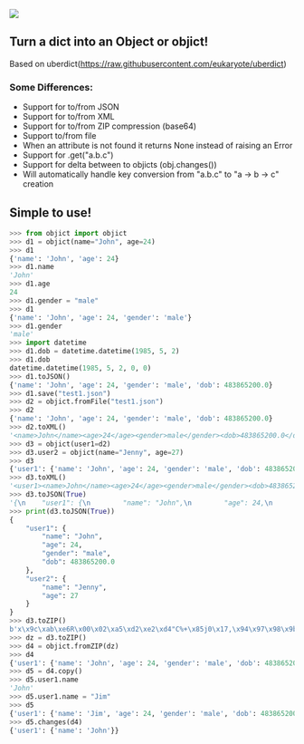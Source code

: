 ![](https://github.com/311labs/objict/workflows/tests/badge.svg)

## Turn a dict into an Object or objict!

Based on uberdict(https://raw.githubusercontent.com/eukaryote/uberdict)

### Some Differences:

 * Support for to/from JSON
 * Support for to/from XML
 * Support for to/from ZIP compression (base64)
 * Support to/from file
 * When an attribute is not found it returns None instead of raising an Error
 * Support for .get("a.b.c")
 * Support for delta between to objicts (obj.changes())
 * Will automatically handle key conversion from "a.b.c" to "a -> b -> c" creation


## Simple to use!

```python
>>> from objict import objict
>>> d1 = objict(name="John", age=24)
>>> d1
{'name': 'John', 'age': 24}
>>> d1.name
'John'
>>> d1.age
24
>>> d1.gender = "male"
>>> d1
{'name': 'John', 'age': 24, 'gender': 'male'}
>>> d1.gender
'male'
>>> import datetime
>>> d1.dob = datetime.datetime(1985, 5, 2)
>>> d1.dob
datetime.datetime(1985, 5, 2, 0, 0)
>>> d1.toJSON()
{'name': 'John', 'age': 24, 'gender': 'male', 'dob': 483865200.0}
>>> d1.save("test1.json")
>>> d2 = objict.fromFile("test1.json")
>>> d2
{'name': 'John', 'age': 24, 'gender': 'male', 'dob': 483865200.0}
>>> d2.toXML()
'<name>John</name><age>24</age><gender>male</gender><dob>483865200.0</dob>'
>>> d3 = objict(user1=d2)
>>> d3.user2 = objict(name="Jenny", age=27)
>>> d3
{'user1': {'name': 'John', 'age': 24, 'gender': 'male', 'dob': 483865200.0}, 'user2': {'name': 'Jenny', 'age': 27}}
>>> d3.toXML()
'<user1><name>John</name><age>24</age><gender>male</gender><dob>483865200.0</dob></user1><user2><name>Jenny</name><age>27</age></user2>'
>>> d3.toJSON(True)
'{\n    "user1": {\n        "name": "John",\n        "age": 24,\n        "gender": "male",\n        "dob": 483865200.0\n    },\n    "user2": {\n        "name": "Jenny",\n        "age": 27\n    }\n}'
>>> print(d3.toJSON(True))
{
    "user1": {
        "name": "John",
        "age": 24,
        "gender": "male",
        "dob": 483865200.0
    },
    "user2": {
        "name": "Jenny",
        "age": 27
    }
}
>>> d3.toZIP()
b'x\x9c\xab\xe6R\x00\x02\xa5\xd2\xe2\xd4"C%+\x85j0\x17,\x94\x97\x98\x9b\n\x14Q\xf2\xca\xcf\xc8S\xd2A\x88\'\xa6\x83\x84\x8dL\x90\x84\xd2S\xf3RR\x8b@\x8as\x13sR\x91\x15\xa7\xe4\'\x01\x85M,\x8c-\xccL\x8d\x0c\x0c\xf4\x0c\xc0R\xb5:\x08[\x8dp\xd8\x9a\x9a\x97W\x89\xc5Zs\x88\x01\\\xb5\x00^\x1c\'I'
>>> dz = d3.toZIP()
>>> d4 = objict.fromZIP(dz)
>>> d4
{'user1': {'name': 'John', 'age': 24, 'gender': 'male', 'dob': 483865200.0}, 'user2': {'name': 'Jenny', 'age': 27}}
>>> d5 = d4.copy()
>>> d5.user1.name
'John'
>>> d5.user1.name = "Jim"
>>> d5
{'user1': {'name': 'Jim', 'age': 24, 'gender': 'male', 'dob': 483865200.0}, 'user2': {'name': 'Jenny', 'age': 27}}
>>> d5.changes(d4)
{'user1': {'name': 'John'}}

```


